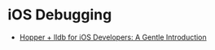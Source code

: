 # iOS Debugging

- [Hopper + lldb for iOS Developers: A Gentle Introduction](https://github.com/bartcone/reverse-engineering-blog)
